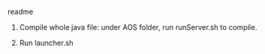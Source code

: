 readme

1. Compile whole java file: under AOS folder, run runServer.sh to compile.

2. Run launcher.sh

